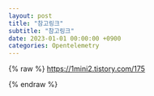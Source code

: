 ```yaml
---
layout: post
title: "참고링크"
subtitle: "참고링크"
date: 2023-01-01 00:00:00 +0900
categories: Opentelemetry
---
```

{% raw %}
https://1mini2.tistory.com/175  

{% endraw %}
